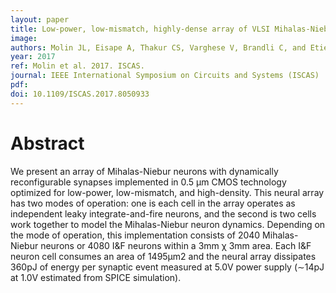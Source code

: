 ```yaml
---
layout: paper
title: Low-power, low-mismatch, highly-dense array of VLSI Mihalas-Niebur neurons
image:
authors: Molin JL, Eisape A, Thakur CS, Varghese V, Brandli C, and Etienne-Cummings R.
year: 2017
ref: Molin et al. 2017. ISCAS.
journal: IEEE International Symposium on Circuits and Systems (ISCAS)
pdf:
doi: 10.1109/ISCAS.2017.8050933
---
```


# Abstract
We present an array of Mihalas-Niebur neurons with dynamically reconfigurable synapses implemented in 0.5 μm CMOS technology optimized for low-power, low-mismatch, and high-density. This neural array has two modes of operation: one is each cell in the array operates as independent leaky integrate-and-fire neurons, and the second is two cells work together to model the Mihalas-Niebur neuron dynamics. Depending on the mode of operation, this implementation consists of 2040 Mihalas-Niebur neurons or 4080 I&F neurons within a 3mm χ 3mm area. Each I&F neuron cell consumes an area of 1495μm2 and the neural array dissipates 360pJ of energy per synaptic event measured at 5.0V power supply (∼14pJ at 1.0V estimated from SPICE simulation).
